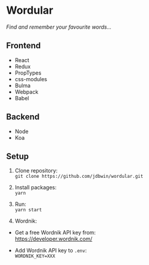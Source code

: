 # Wordular
*Find and remember your favourite words...*

## Frontend
- React
- Redux
- PropTypes
- css-modules
- Bulma
- Webpack
- Babel

## Backend
- Node
- Koa

## Setup
1. Clone repository:  
`git clone https://github.com/jdbwin/wordular.git`

2. Install packages:  
`yarn`  

3. Run:  
`yarn start`

4. Wordnik:
  - Get a free Wordnik API key from:  
  https://developer.wordnik.com/  
  
  - Add Wordnik API key to `.env`:  
  `WORDNIK_KEY=XXX`

